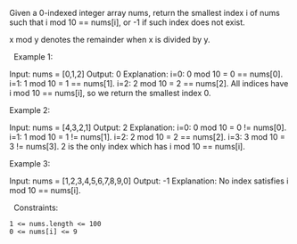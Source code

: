 Given a 0-indexed integer array nums, return the smallest index i of nums such that i mod 10 == nums[i], or -1 if such index does not exist.

x mod y denotes the remainder when x is divided by y.

 
Example 1:

Input: nums = [0,1,2]
Output: 0
Explanation: 
i=0: 0 mod 10 = 0 == nums[0].
i=1: 1 mod 10 = 1 == nums[1].
i=2: 2 mod 10 = 2 == nums[2].
All indices have i mod 10 == nums[i], so we return the smallest index 0.


Example 2:

Input: nums = [4,3,2,1]
Output: 2
Explanation: 
i=0: 0 mod 10 = 0 != nums[0].
i=1: 1 mod 10 = 1 != nums[1].
i=2: 2 mod 10 = 2 == nums[2].
i=3: 3 mod 10 = 3 != nums[3].
2 is the only index which has i mod 10 == nums[i].


Example 3:

Input: nums = [1,2,3,4,5,6,7,8,9,0]
Output: -1
Explanation: No index satisfies i mod 10 == nums[i].


 
Constraints:


	1 <= nums.length <= 100
	0 <= nums[i] <= 9


